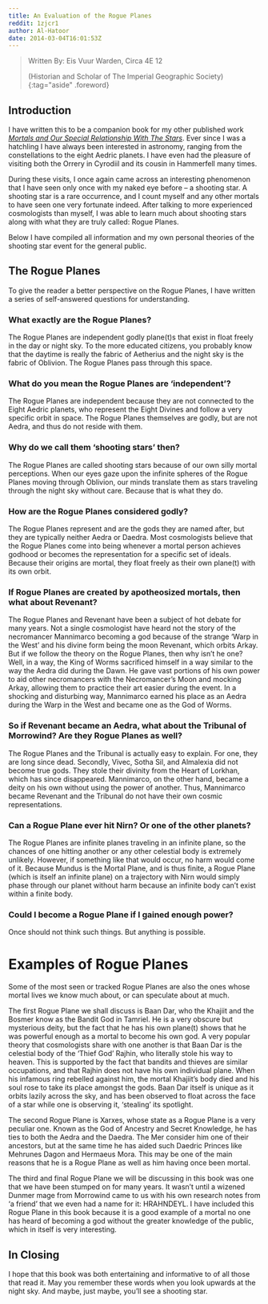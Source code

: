 ```yaml
---
title: An Evaluation of the Rogue Planes
reddit: 1zjcr1
author: Al-Hatoor
date: 2014-03-04T16:01:53Z
---
```


> Written By: Eis Vuur Warden, Circa 4E 12
>
> (Historian and Scholar of The Imperial Geographic Society)
{:tag="aside" .foreword}

## Introduction

I have written this to be a companion book for my other published work
_[Mortals and Our Special Relationship With The Stars][0]_. Ever since I
was a hatchling I have always been interested in astronomy, ranging from the
constellations to the eight Aedric planets. I have even had the pleasure of
visiting both the Orrery in Cyrodiil and its cousin in Hammerfell many times.

During these visits, I once again came across an interesting phenomenon that I
have seen only once with my naked eye before – a shooting star. A shooting star
is a rare occurrence, and I count myself and any other mortals to have seen one
very fortunate indeed. After talking to more experienced cosmologists than
myself, I was able to learn much about shooting stars along with what they are
truly called: Rogue Planes.

Below I have compiled all information and my own personal theories of the
shooting star event for the general public.

## The Rogue Planes

To give the reader a better perspective on the Rogue Planes, I have written a
series of self-answered questions for understanding.

### What exactly are the Rogue Planes?

The Rogue Planes are independent godly plane(t)s that exist in float freely in
the day or night sky. To the more educated citizens, you probably know that the
daytime is really the fabric of Aetherius and the night sky is the fabric of
Oblivion. The Rogue Planes pass through this space.

### What do you mean the Rogue Planes are ‘independent’?

The Rogue Planes are independent because they are not connected to the Eight
Aedric planets, who represent the Eight Divines and follow a very specific orbit
in space. The Rogue Planes themselves are godly, but are not Aedra, and thus do
not reside with them.

### Why do we call them ‘shooting stars’ then?

The Rogue Planes are called shooting stars because of our own silly mortal
perceptions. When our eyes gaze upon the infinite spheres of the Rogue Planes
moving through Oblivion, our minds translate them as stars traveling through the
night sky without care. Because that is what they do.

### How are the Rogue Planes considered godly?

The Rogue Planes represent and are the gods they are named after, but they are
typically neither Aedra or Daedra. Most cosmologists believe that the Rogue
Planes come into being whenever a mortal person achieves godhood or becomes the
representation for a specific set of ideals. Because their origins are mortal,
they float freely as their own plane(t) with its own orbit.

### If Rogue Planes are created by apotheosized mortals, then what about Revenant?

The Rogue Planes and Revenant have been a subject of hot debate for many years.
Not a single cosmologist have heard not the story of the necromancer Mannimarco
becoming a god because of the strange ‘Warp in the West’ and his divine form
being the moon Revenant, which orbits Arkay. But if we follow the theory on the
Rogue Planes, then why isn’t he one? Well, in a way, the King of Worms
sacrificed himself in a way similar to the way the Aedra did during the Dawn. He
gave vast portions of his own power to aid other necromancers with the
Necromancer’s Moon and mocking Arkay, allowing them to practice their art easier
during the event. In a shocking and disturbing way, Mannimarco earned his place
as an Aedra during the Warp in the West and became one as the God of Worms.

### So if Revenant became an Aedra, what about the Tribunal of Morrowind? Are they Rogue Planes as well?

The Rogue Planes and the Tribunal is actually easy to explain. For one, they are
long since dead. Secondly, Vivec, Sotha Sil, and Almalexia did not become true
gods. They stole their divinity from the Heart of Lorkhan, which has since
disappeared. Mannimarco, on the other hand, became a deity on his own without
using the power of another. Thus, Mannimarco became Revenant and the Tribunal do
not have their own cosmic representations.

### Can a Rogue Plane ever hit Nirn? Or one of the other planets?

The Rogue Planes are infinite planes traveling in an infinite plane, so the
chances of one hitting another or any other celestial body is extremely
unlikely. However, if something like that would occur, no harm would come of it.
Because Mundus is the Mortal Plane, and is thus finite, a Rogue Plane (which is
itself an infinite plane) on a trajectory with Nirn would simply phase through
our planet without harm because an infinite body can’t exist within a finite
body.

### Could I become a Rogue Plane if I gained enough power?

Once should not think such things. But anything is possible.

# Examples of Rogue Planes

Some of the most seen or tracked Rogue Planes are also the ones whose mortal
lives we know much about, or can speculate about at much.

The first Rogue Plane we shall discuss is Baan Dar, who the Khajiit and the
Bosmer know as the Bandit God in Tamriel. He is a very obscure but mysterious
deity, but the fact that he has his own plane(t) shows that he was powerful
enough as a mortal to become his own god. A very popular theory that
cosmologists share with one another is that Baan Dar is the celestial body of
the ‘Thief God’ Rajhin, who literally stole his way to heaven. This is supported
by the fact that bandits and thieves are similar occupations, and that Rajhin
does not have his own individual plane. When his infamous ring rebelled against
him, the mortal Khajiit’s body died and his soul rose to take its place amongst
the gods. Baan Dar itself is unique as it orbits lazily across the sky, and has
been observed to float across the face of a star while one is observing it,
‘stealing’ its spotlight.

The second Rogue Plane is Xarxes, whose state as a Rogue Plane is a very
peculiar one. Known as the God of Ancestry and Secret Knowledge, he has ties to
both the Aedra and the Daedra. The Mer consider him one of their ancestors, but
at the same time he has aided such Daedric Princes like Mehrunes Dagon and
Hermaeus Mora. This may be one of the main reasons that he is a Rogue Plane as
well as him having once been mortal.

The third and final Rogue Plane we will be discussing in this book was one that
we have been stumped on for many years. It wasn’t until a wizened Dunmer mage
from Morrowind came to us with his own research notes from ‘a friend’ that we
even had a name for it: HRAHNDEYL. I have included this Rogue Plane in this book
because it is a good example of a mortal no one has heard of becoming a god
without the greater knowledge of the public, which in itself is very
interesting.

## In Closing

I hope that this book was both entertaining and informative to of all those that
read it. May you remember these words when you look upwards at the night sky.
And maybe, just maybe, you’ll see a shooting star.

[0]: ./1zje13
